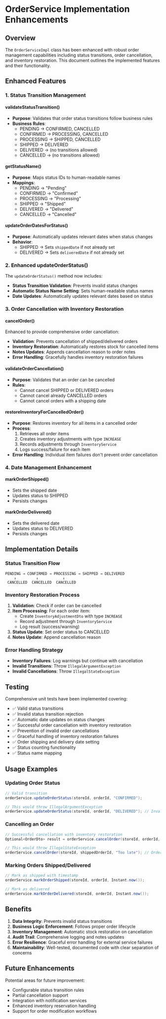 # OrderService Implementation Enhancements

## Overview
The `OrderServiceImpl` class has been enhanced with robust order management capabilities including status transitions, order cancellation, and inventory restoration. This document outlines the implemented features and their functionality.

## Enhanced Features

### 1. Status Transition Management

#### validateStatusTransition()
- **Purpose**: Validates that order status transitions follow business rules
- **Business Rules**:
  - PENDING → CONFIRMED, CANCELLED
  - CONFIRMED → PROCESSING, CANCELLED
  - PROCESSING → SHIPPED, CANCELLED
  - SHIPPED → DELIVERED
  - DELIVERED → (no transitions allowed)
  - CANCELLED → (no transitions allowed)

#### getStatusName()
- **Purpose**: Maps status IDs to human-readable names
- **Mappings**:
  - PENDING → "Pending"
  - CONFIRMED → "Confirmed"
  - PROCESSING → "Processing"
  - SHIPPED → "Shipped"
  - DELIVERED → "Delivered"
  - CANCELLED → "Cancelled"

#### updateOrderDatesForStatus()
- **Purpose**: Automatically updates relevant dates when status changes
- **Behavior**:
  - SHIPPED → Sets `shippedDate` if not already set
  - DELIVERED → Sets `deliveredDate` if not already set

### 2. Enhanced updateOrderStatus()

The `updateOrderStatus()` method now includes:
- **Status Transition Validation**: Prevents invalid status changes
- **Automatic Status Name Setting**: Sets human-readable status names
- **Date Updates**: Automatically updates relevant dates based on status

### 3. Order Cancellation with Inventory Restoration

#### cancelOrder()
Enhanced to provide comprehensive order cancellation:
- **Validation**: Prevents cancellation of shipped/delivered orders
- **Inventory Restoration**: Automatically restores stock for cancelled items
- **Notes Updates**: Appends cancellation reason to order notes
- **Error Handling**: Gracefully handles inventory restoration failures

#### validateOrderCancellation()
- **Purpose**: Validates that an order can be cancelled
- **Rules**:
  - Cannot cancel SHIPPED or DELIVERED orders
  - Cannot cancel already CANCELLED orders
  - Cannot cancel orders with a shipping date

#### restoreInventoryForCancelledOrder()
- **Purpose**: Restores inventory for all items in a cancelled order
- **Process**:
  1. Retrieves all order items
  2. Creates inventory adjustments with type `INCREASE`
  3. Records adjustments through `InventoryService`
  4. Logs success/failure for each item
- **Error Handling**: Individual item failures don't prevent order cancellation

### 4. Date Management Enhancement

#### markOrderShipped()
- Sets the shipped date
- Updates status to SHIPPED
- Persists changes

#### markOrderDelivered()
- Sets the delivered date  
- Updates status to DELIVERED
- Persists changes

## Implementation Details

### Status Transition Flow
```
PENDING → CONFIRMED → PROCESSING → SHIPPED → DELIVERED
    ↓         ↓           ↓
 CANCELLED  CANCELLED  CANCELLED
```

### Inventory Restoration Process
1. **Validation**: Check if order can be cancelled
2. **Item Processing**: For each order item:
   - Create `InventoryAdjustmentDto` with type `INCREASE`
   - Record adjustment through `InventoryService`
   - Log result (success/warning)
3. **Status Update**: Set order status to CANCELLED
4. **Notes Update**: Append cancellation reason

### Error Handling Strategy
- **Inventory Failures**: Log warnings but continue with cancellation
- **Invalid Transitions**: Throw `IllegalArgumentException`
- **Invalid Cancellations**: Throw `IllegalStateException`

## Testing

Comprehensive unit tests have been implemented covering:
- ✅ Valid status transitions
- ✅ Invalid status transition rejection
- ✅ Automatic date updates on status changes
- ✅ Successful order cancellation with inventory restoration
- ✅ Prevention of invalid order cancellations
- ✅ Graceful handling of inventory restoration failures
- ✅ Order shipping and delivery date setting
- ✅ Status counting functionality
- ✅ Status name mapping

## Usage Examples

### Updating Order Status
```java
// Valid transition
orderService.updateOrderStatus(storeId, orderId, "CONFIRMED");

// This would throw IllegalArgumentException
orderService.updateOrderStatus(storeId, orderId, "DELIVERED"); // Invalid from PENDING
```

### Cancelling an Order
```java
// Successful cancellation with inventory restoration
Optional<OrderDto> result = orderService.cancelOrder(storeId, orderId, "Customer requested");

// This would throw IllegalStateException  
orderService.cancelOrder(storeId, shippedOrderId, "Too late"); // Order already shipped
```

### Marking Orders Shipped/Delivered
```java
// Mark as shipped with timestamp
orderService.markOrderShipped(storeId, orderId, Instant.now());

// Mark as delivered
orderService.markOrderDelivered(storeId, orderId, Instant.now());
```

## Benefits

1. **Data Integrity**: Prevents invalid status transitions
2. **Business Logic Enforcement**: Follows proper order lifecycle
3. **Inventory Management**: Automatic stock restoration on cancellation  
4. **Audit Trail**: Comprehensive logging and notes updates
5. **Error Resilience**: Graceful error handling for external service failures
6. **Maintainability**: Well-tested, documented code with clear separation of concerns

## Future Enhancements

Potential areas for future improvement:
- Configurable status transition rules
- Partial cancellation support
- Integration with notification services
- Enhanced inventory reservation handling
- Support for order modification workflows

